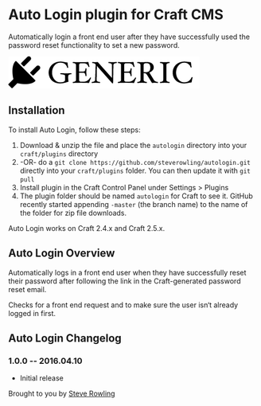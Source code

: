 # Auto Login plugin for Craft CMS

Automatically login a front end user after they have successfully used the password reset functionality to set a new password.

![Screenshot](resources/screenshots/plugin_logo.png)

## Installation

To install Auto Login, follow these steps:

1. Download & unzip the file and place the `autologin` directory into your `craft/plugins` directory
2.  -OR- do a `git clone https://github.com/steverowling/autologin.git` directly into your `craft/plugins` folder.  You can then update it with `git pull`
3. Install plugin in the Craft Control Panel under Settings > Plugins
4. The plugin folder should be named `autologin` for Craft to see it.  GitHub recently started appending `-master` (the branch name) to the name of the folder for zip file downloads.

Auto Login works on Craft 2.4.x and Craft 2.5.x.

## Auto Login Overview

Automatically logs in a front end user when they have successfully reset their password after following the link in the Craft-generated password reset email.

Checks for a front end request and to make sure the user isn‘t already logged in first.

## Auto Login Changelog

### 1.0.0 -- 2016.04.10

* Initial release

Brought to you by [Steve Rowling](https://springworks.co.uk)